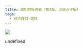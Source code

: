 ```yaml
---
title: 聪明的投资者（第4版，注疏点评版）
tags:
  - 经济理财-理财
---
```


![](https://cdn.weread.qq.com/weread/cover/16/3300014116/s_3300014116.jpg)

undefined